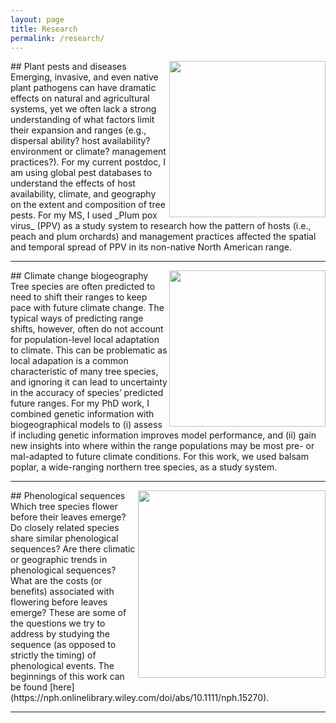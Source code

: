 ```yaml
---
layout: page
title: Research
permalink: /research/
---
```


<img align="right" src="https://agougher.github.io/images/gallen.png" width="250">
## Plant pests and diseases
Emerging, invasive, and even native plant pathogens can have dramatic effects on natural and agricultural systems, yet we often lack a strong understanding of what factors limit their expansion and ranges (e.g., dispersal ability? host availability? environment or climate? management practices?). For my current postdoc, I am using global pest databases to understand the effects of host availability, climate, and geography on the extent and composition of tree pests. For my MS, I used _Plum pox virus_ (PPV) as a study system to research how the pattern of hosts (i.e., peach and plum orchards) and management practices affected the spatial and temporal spread of PPV in its non-native North American range.  

<br clear="right"/> 

---

<img align="right" src="https://agougher.github.io/images/balsam.png" width="250">
## Climate change biogeography
Tree species are often predicted to need to shift their ranges to keep pace with future climate change. The typical ways of predicting range shifts, however, often do not account for population-level local adaptation to climate. This can be problematic as local adapation is a common characteristic of many tree species, and ignoring it can lead to uncertainty in the accuracy of species’ predicted future ranges. For my PhD work, I combined genetic information with biogeographical models to (i) assess if including genetic information improves model performance, and (ii) gain new insights into where within the range populations may be most pre- or mal-adapted to future climate conditions. For this work, we used balsam poplar, a wide-ranging northern tree species, as a study system.

<br clear="right"/> 

---

<img align="right" src="https://agougher.github.io/images/flsphylo.png" width="300">
## Phenological sequences
Which tree species flower before their leaves emerge? Do closely related species share similar phenological sequences? Are there climatic or geographic trends in phenological sequences? What are the costs (or benefits) associated with flowering before leaves emerge? These are some of the questions we try to address by studying the sequence (as opposed to strictly the timing) of phenological events. The beginnings of this work can be found [here](https://nph.onlinelibrary.wiley.com/doi/abs/10.1111/nph.15270).

<br clear="right"/> 

---
